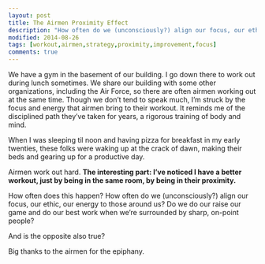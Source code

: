 ```yaml
---
layout: post
title: The Airmen Proximity Effect
description: "How often do we (unconsciously?) align our focus, our ethic, our energy to those around us?  Do we do our raise our game and do our best work when we’re surrounded by sharp, on-point people?"
modified: 2014-08-26
tags: [workout,airmen,strategy,proximity,improvement,focus]
comments: true
---
```

We have a gym in the basement of our building.  I go down there to work out during lunch sometimes.  We share our building with some other organizations, including the Air Force, so there are often airmen working out at the same time.  Though we don’t tend to speak much, I’m struck by the focus and energy that airmen bring to their workout.  It reminds me of the disciplined path they’ve taken for years, a rigorous training of body and mind.

When I was sleeping til noon and having pizza for breakfast in my early twenties, these folks were waking up at the crack of dawn, making their beds and gearing up for a productive day.

Airmen work out hard.  **The interesting part: I’ve noticed I have a better workout, just by being in the same room, by being in their proximity.**

How often does this happen?  How often do we (unconsciously?) align our focus, our ethic, our energy to those around us?  Do we do our raise our game and do our best work when we’re surrounded by sharp, on-point people?

And is the opposite also true?

Big thanks to the airmen for the epiphany.
